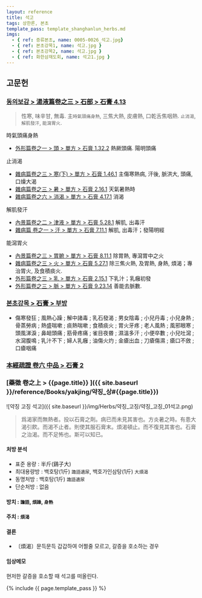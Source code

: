 ```yaml
---
layout: reference
title: 석고
tags: 상한론, 본초
template_pass: template_shanghanlun_herbs.md
imgs:
  - { ref: 증류본초, name: 0005-0026_석고.jpg}
  - { ref: 본초강목1, name: 석고.jpg }
  - { ref: 본초강목2, name: 석고.jpg }
  - { ref: 화한삼재도회, name: 석고1.jpg }
---
```



## 고문헌


### [동의보감 > 湯液篇卷之三 > 石部 >  石膏 4.13](https://mediclassics.kr/books/8/volume/22/#content_1340)

> 性寒, 味辛甘, 無毒. 主`時氣頭痛身熱`, 三焦大熱, 皮膚熱, 口乾舌焦咽熱. `止消渴`, `解肌發汗`, `能瀉胃火`.

時氣頭痛身熱

* [外形篇卷之一 > 頭 > 單方 >  石膏 1.32.2](https://mediclassics.kr/books/8/volume/5/#content_326) 熱厥頭痛. 陽明頭痛

止消渴

* [雜病篇卷之三 > 寒(下) > 單方 > 石膏 1.46.1](https://mediclassics.kr/books/8/volume/11/#content_601) 主傷寒熱病, 汗後, 脈洪大, 頭痛, 口燥大渴
* [雜病篇卷之三 > 暑 > 單方 > 石膏 2.16.1](https://mediclassics.kr/books/8/volume/11/#content_819) 天氣暑熱時
* [雜病篇卷之六 > 消渴 > 單方 >  石膏 4.17.1](https://mediclassics.kr/books/8/volume/14/#content_1106) 消渴

解肌發汗

* [內景篇卷之二 > 津液 > 單方 >  石膏 5.28.1](https://mediclassics.kr/books/8/volume/2/#content_992) 解肌, 出毒汗
* [雜病篇 卷之一 > 汗 > 單方 >  石膏 7.11.1](https://mediclassics.kr/books/8/volume/9/#content_990) 解肌, 出毒汗；發陽明經

能瀉胃火

* [內景篇卷之三 > 胃腑 > 單方 >  石膏 8.11.1](https://mediclassics.kr/books/8/volume/3/#content_772) 除胃熱, 專瀉胃中之火
* [雜病篇卷之三 > 火 > 單方 >  石膏 5.27.1](https://mediclassics.kr/books/8/volume/11/#content_1441) 除三焦火熱, 及胃熱, 身熱, 煩渴；專治胃火, 及食積痰火.
* [外形篇卷之三 > 乳 > 單方 >  石膏 2.15.1](https://mediclassics.kr/books/8/volume/7/#content_595) 下乳汁；乳癰初發
* [外形篇卷之三 > 脈 > 單方 >  石膏 9.23.14](https://mediclassics.kr/books/8/volume/7/#content_1733) 善能去脈數.



### [본초강목 > 石膏 > 부방]()

* 傷寒發狂 ; 風熱心躁 ; 解中諸毒 ; 乳石發渴 ; 男女陰毒 ; 小兒丹毒 ; 小兒身熱 ; 骨蒸勞病 ; 熱盛喘嗽 ; 痰熱喘嗽 ; 食積痰火 ; 胃火牙疼 ; 老人風熱 ; 風邪眼寒 ; 頭風涕淚 ; 鼻衄頭痛 ; 筋骨疼痛 ; 雀目夜昬 ; 濕溫多汗 ; 小便卒數 ; 小兒吐瀉 ; 水瀉腹鳴 ; 乳汁不下 ; 婦人乳癰 ; 油傷火灼 ; 金瘡出血 ; 刀瘡傷濕 ; 瘡口不斂 ; 口瘡咽痛


### [本經疏證 卷六 中品 > 石膏 2](https://mediclassics.kr/books/154/volume/6/#content_7)




### [藥徵 卷之上 > {{page.title}} ]({{ site.baseurl }}/reference/Books/yakjing/약징_상#{{page.title}})


![약징 고징 석고]({{ site.baseurl }}/img/Herbs/약징_고징/약징_고징_01석고.png)

> 爲渴家而無熱者。投以石膏之劑。病已而未見其害也。方炎暑之時。有患大渴引飮。而渴不止者。則使其服石膏末。煩渴頓止。而不復見其害也。石膏之治渴。而不足怖也。斯可以知已。



#### 처방 분석

* 표준 용량 : 半斤(鷄子大)
* 최대용량방 : 백호탕(1斤) `譫語遺尿`, 백호가인삼탕(1斤) `大煩渴`
* 동명처방 : 백호탕(1斤) `譫語遺尿`
* 단순처방 : 없음


#### 방치 : `譫語`, `煩躁`, `身熱`


#### 주치 : `煩渴`



#### 결론

* 〔煩渴〕문득문득 갑갑하여 어쩔줄 모르고, 갈증을 호소하는 경우


#### 임상메모

현저한 갈증을 호소할 때 석고를 떠올린다.







{% include {{ page.template_pass }} %}
